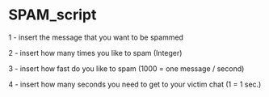 # SPAM_script

1 - insert the message that you want to be spammed

2 - insert how many times you like to spam (Integer)

3 - insert how fast do you like to spam (1000 = one message / second)

4 - insert how many seconds you need to get to your victim chat (1 = 1 sec.)
